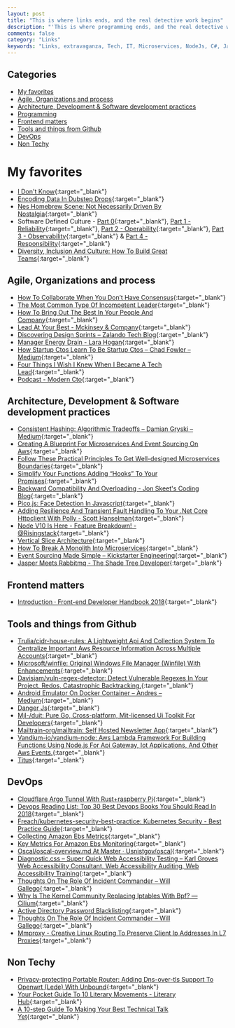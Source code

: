 ```yaml
---
layout: post
title: "This is where links ends, and the real detective work begins"
description: "'This is where programming ends, and the real detective work begins.'- Phillip Winter"
comments: false
category: "Links"
keywords: "Links, extravaganza, Tech, IT, Microservices, NodeJs, C#, Javascript, Solution architecture"
---
```


## Categories ##
* [My favorites](#favorites)
* [Agile, Organizations and process](#agile)
* [Architecture, Development & Software development practices](#development)
* [Programming](#net)
* [Frontend matters](#web)
* [Tools and things from Github](#tools)
* [DevOps](#devops)
* [Non Techy](#notechhere)

# My favorites<a name="favorites"></a> #
* [I Don't Know](http://rion.io/2018/04/07/i-dont-know/){:target="_blank"}
* [Encoding Data In Dubstep Drops](https://blog.benjojo.co.uk/post/encoding-data-into-dubstep-drops){:target="_blank"}
* [Nes Homebrew Scene: Not Necessarily Driven By Nostalgia](https://tedium.co/2018/04/10/nes-homebrew-scene-history/){:target="_blank"}
* Software Defined Culture - [Part 0](https://blog.0x74696d.com/posts/software-defined-culture/){:target="_blank"}, [Part 1 - Reliability](https://blog.0x74696d.com/posts/software-defined-culture-1-reliability/){:target="_blank"}, [Part 2 - Operability](https://blog.0x74696d.com/posts/software-defined-culture-2-operability/){:target="_blank"}, [Part 3 - Observability](https://blog.0x74696d.com/posts/software-defined-culture-3-observability/){:target="_blank"} & [Part 4 - Responsibility](https://blog.0x74696d.com/posts/software-defined-culture-4-responsibility/){:target="_blank"}
* [Diversity, Inclusion And Culture: How To Build Great Teams](https://open.nytimes.com/diversity-inclusion-and-culture-steps-for-building-great-teams-ca157bd98c07){:target="_blank"}

## Agile, Organizations and process<a name="agile"></a> ##
* [How To Collaborate When You Don’t Have Consensus](https://www.strategy-business.com/article/How-to-Collaborate-When-You-Dont-Have-Consensus?__s=wakwmyepmhismx8ehtnp){:target="_blank"}
* [The Most Common Type Of Incompetent Leader](https://hbr.org/2018/03/the-most-common-type-of-incompetent-leader?__s=wakwmyepmhismx8ehtnp){:target="_blank"}
* [How To Bring Out The Best In Your People And Company](http://news.gallup.com/businessjournal/228488/bring-best-people-company.aspx?__s=wakwmyepmhismx8ehtnp){:target="_blank"}
* [Lead At Your Best - Mckinsey & Company](https://www.mckinsey.com/global-themes/leadership/lead-at-your-best?__s=wakwmyepmhismx8ehtnp){:target="_blank"}
* [Discovering Design Sprints – Zalando Tech Blog](https://jobs.zalando.com/tech/blog/discovering-design-sprints/index.html){:target="_blank"}
* [Manager Energy Drain - Lara Hogan](http://larahogan.me/blog/manager-energy-drain/){:target="_blank"}
* [How Startup Ctos Learn To Be Startup Ctos – Chad Fowler – Medium](https://medium.com/@chadfowler/how-startup-ctos-learn-to-be-startup-ctos-9f6ab3683db0){:target="_blank"}
* [Four Things I Wish I Knew When I Became A Tech Lead](https://product.hubspot.com/blog/four-things-i-wish-i-knew-when-i-became-a-tech-lead){:target="_blank"}
* [Podcast - Modern Cto](https://moderncto.io/podcast/){:target="_blank"}

## Architecture, Development & Software development practices <a name="development"></a> ##
* [Consistent Hashing: Algorithmic Tradeoffs – Damian Gryski – Medium](https://medium.com/@dgryski/consistent-hashing-algorithmic-tradeoffs-ef6b8e2fcae8){:target="_blank"}
* [Creating A Blueprint For Microservices And Event Sourcing On Aws](https://itnext.io/creating-a-blueprint-for-microservices-and-event-sourcing-on-aws-291d4d5a5817){:target="_blank"}
* [Follow These Practical Principles To Get Well-designed Microservices Boundaries](https://medium.freecodecamp.org/follow-these-practical-principles-and-get-well-designed-microservices-boundaries-ef2deffd69e3){:target="_blank"}
* [Simplify Your Functions Adding “Hooks” To Your Promises](https://medium.com/@sebelga/simplify-your-code-adding-hooks-to-your-promises-9e1483662dfa){:target="_blank"}
* [Backward Compatibility And Overloading - Jon Skeet's Coding Blog](https://codeblog.jonskeet.uk/2018/04/13/backward-compatibility-and-overloading/){:target="_blank"}
* [Pico.js: Face Detection In Javascript](https://tkv.io/posts/picojs-intro/demo/){:target="_blank"}
* [Adding Resilience And Transient Fault Handling To Your .Net Core Httpclient With Polly - Scott Hanselman](https://www.hanselman.com/blog/AddingResilienceAndTransientFaultHandlingToYourNETCoreHttpClientWithPolly.aspx){:target="_blank"}
* [Node V10 Is Here - Feature Breakdown! - @Risingstack](https://blog.risingstack.com/node-js-10-lts-feature-breakdown/){:target="_blank"}
* [Vertical Slice Architecture](https://jimmybogard.com/vertical-slice-architecture/){:target="_blank"}
* [How To Break A Monolith Into Microservices](https://martinfowler.com/articles/break-monolith-into-microservices.html){:target="_blank"}
* [Event Sourcing Made Simple – Kickstarter Engineering](https://kickstarter.engineering/event-sourcing-made-simple-4a2625113224){:target="_blank"}
* [Jasper Meets Rabbitmq - The Shade Tree Developer](https://jeremydmiller.com/2018/04/19/jasper-meets-rabbitmq/){:target="_blank"}

## Frontend matters <a name="web"></a> ##
* [Introduction · Front-end Developer Handbook 2018](https://frontendmasters.com/books/front-end-handbook/2018/){:target="_blank"}

## Tools and things from Github <a name="tools"></a> ##
* [Trulia/cidr-house-rules: A Lightweight Api And Collection System To Centralize Important Aws Resource Information Across Multiple Accounts](https://github.com/trulia/cidr-house-rules){:target="_blank"}
* [Microsoft/winfile: Original Windows File Manager (Winfile) With Enhancements](https://github.com/Microsoft/winfile/){:target="_blank"}
* [Davisjam/vuln-regex-detector: Detect Vulnerable Regexes In Your Project. Redos, Catastrophic Backtracking.](https://github.com/davisjam/vuln-regex-detector){:target="_blank"}
* [Android Emulator On Docker Container – Andres – Medium](https://medium.com/@AndreSand/android-emulator-on-docker-container-f20c49b129ef){:target="_blank"}
* [Danger Js](http://danger.systems/js/){:target="_blank"}
* [Mjl-/duit: Pure Go, Cross-platform, Mit-licensed Ui Toolkit For Developers](https://github.com/mjl-/duit){:target="_blank"}
* [Mailtrain-org/mailtrain: Self Hosted Newsletter App](https://github.com/Mailtrain-org/mailtrain){:target="_blank"}
* [Vandium-io/vandium-node: Aws Lambda Framework For Building Functions Using Node.js For Api Gateway, Iot Applications, And Other Aws Events.](https://github.com/vandium-io/vandium-node){:target="_blank"}
* [Titus](https://netflix.github.io/titus/){:target="_blank"}

## DevOps<a name="devops"></a> ##
* [Cloudflare Argo Tunnel With Rust+raspberry Pi](https://blog.cloudflare.com/cloudflare-argo-tunnel-with-rust-and-raspberry-pi/){:target="_blank"}
* [Devops Reading List: Top 30 Best Devops Books You Should Read In 2018](https://apiumhub.com/tech-blog-barcelona/devops-reading-list-devops-books/){:target="_blank"}
* [Freach/kubernetes-security-best-practice: Kubernetes Security - Best Practice Guide](https://github.com/freach/kubernetes-security-best-practice){:target="_blank"}
* [Collecting Amazon Ebs Metrics](https://www.datadoghq.com/blog/collecting-amazon-ebs-metrics/){:target="_blank"}
* [Key Metrics For Amazon Ebs Monitoring](https://www.datadoghq.com/blog/amazon-ebs-monitoring/){:target="_blank"}
* [Oscal/oscal-overview.md At Master · Usnistgov/oscal](https://github.com/usnistgov/OSCAL/blob/master/docs/prose/OSCAL-Overview.md){:target="_blank"}
* [Diagnostic.css – Super Quick Web Accessibility Testing – Karl Groves Web Accessibility Consultant, Web Accessibility Auditing, Web Accessibility Training](http://www.karlgroves.com/2013/09/07/diagnostic-css-super-quick-web-accessibility-testing/){:target="_blank"}
* [Thoughts On The Role Of Incident Commander – Will Gallego](http://willgallego.com/2018/02/22/thoughts-on-the-role-of-incident-commander/){:target="_blank"}
* [Why Is The Kernel Community Replacing Iptables With Bpf? — Cilium](https://cilium.io/blog/2018/04/17/why-is-the-kernel-community-replacing-iptables/){:target="_blank"}
* [Active Directory Password Blacklisting](https://engineeringblog.yelp.com/amp/2018/04/ad-password-blacklisting.html){:target="_blank"}
* [Thoughts On The Role Of Incident Commander – Will Gallego](https://willgallego.com/2018/02/22/thoughts-on-the-role-of-incident-commander/){:target="_blank"}
* [Mmproxy - Creative Linux Routing To Preserve Client Ip Addresses In L7 Proxies](https://blog.cloudflare.com/mmproxy-creative-way-of-preserving-client-ips-in-spectrum/){:target="_blank"}

## Non Techy<a name="notechere"></a> ##
* [Privacy-protecting Portable Router: Adding Dns-over-tls Support To Openwrt (Lede) With Unbound](https://blog.cloudflare.com/dns-over-tls-for-openwrt/){:target="_blank"}
* [Your Pocket Guide To 10 Literary Movements - Literary Hub](https://lithub.com/your-pocket-guide-to-10-literary-movements/){:target="_blank"}
* [A 10-step Guide To Making Your Best Technical Talk Yet](https://exceptionnotfound.net/a-10-step-guide-to-making-your-best-technical-talk-yet/){:target="_blank"}